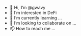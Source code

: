 - 👋 Hi, I’m @gwavy
- 👀 I’m interested in DeFi
- 🌱 I’m currently learning ...
- 💞️ I’m looking to collaborate on ...
- 📫 How to reach me ...

<!---
gwavy/gwavy is a ✨ special ✨ repository because its `README.md` (this file) appears on your GitHub profile.
You can click the Preview link to take a look at your changes.
--->
